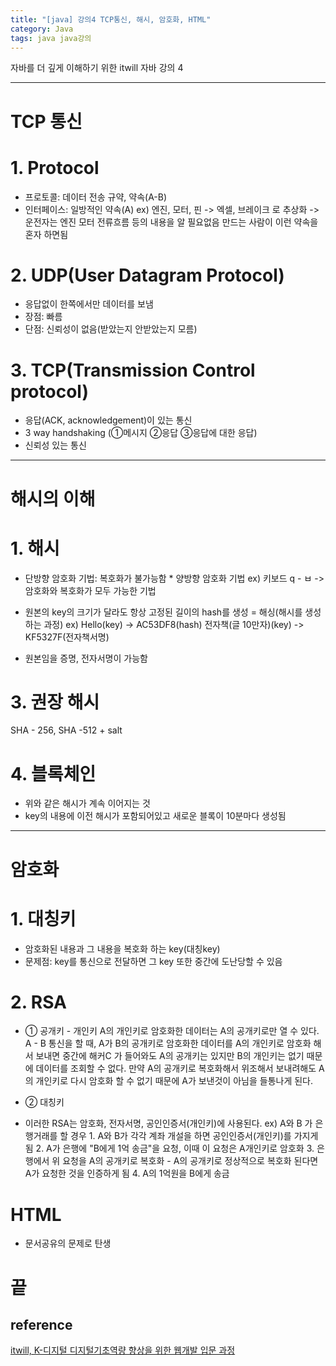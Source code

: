 ```yaml
---
title: "[java] 강의4 TCP통신, 해시, 암호화, HTML"
category: Java
tags: java java강의 
---
```


자바를 더 깊게 이해하기 위한 itwill 자바 강의 4

-----

# TCP 통신

# 1. Protocol

- 프로토콜: 데이터 전송 규약, 약속(A-B)
- 인터페이스: 일방적인 약속(A)
        ex) 엔진, 모터, 핀 -> 엑셀, 브레이크 로 추상화
        -> 운전자는 엔진 모터 전류흐름 등의 내용을 알 필요없음
        만드는 사람이 이런 약속을 혼자 하면됨

# 2. UDP(User Datagram Protocol)

- 응답없이 한쪽에서만 데이터를 보냄
- 장점: 빠름
- 단점: 신뢰성이 없음(받았는지 안받았는지 모름)

# 3. TCP(Transmission Control protocol)

- 응답(ACK, acknowledgement)이 있는 통신
- 3 way handshaking (①메시지 ②응답 ③응답에 대한 응답)
- 신뢰성 있는 통신

-----

# 해시의 이해

# 1. 해시

- 단방향 암호화 기법: 복호화가 불가능함
        * 양방향 암호화 기법 ex) 키보드 q - ㅂ
        -> 암호화와 복호화가 모두 가능한 기법

- 원본의 key의 크기가 달라도 항상 고정된 길이의 hash를 생성 = 해싱(해시를 생성하는 과정)
        ex) Hello(key) -> AC53DF8(hash)
            전자책(글 10만자)(key) -> KF5327F(전자책서명)

- 원본임을 증명, 전자서명이 가능함

# 3. 권장 해시

SHA - 256, SHA -512 + salt

# 4. 블록체인

- 위와 같은 해시가 계속 이어지는 것
- key의 내용에 이전 해시가 포함되어있고 새로운 블록이 10분마다 생성됨

-----

# 암호화

# 1. 대칭키

- 암호화된 내용과 그 내용을 복호화 하는 key(대칭key)
- 문제점: key를 통신으로 전달하면 그 key 또한 중간에 도난당할 수 있음

# 2. RSA

- ① 공개키 - 개인키
        A의 개인키로 암호화한 데이터는 A의 공개키로만 열 수 있다.
        A - B 통신을 할 때, A가 B의 공개키로 암호화한 데이터를 A의 개인키로 암호화 해서 보내면
        중간에 해커C 가 들어와도 A의 공개키는 있지만 B의 개인키는 없기 때문에 데이터를 조회할 수 없다. 만약 A의 공개키로 복호화해서 위조해서 보내려해도 A의 개인키로 다시 암호화 할 수 없기 때문에 A가 보낸것이 아님을 들통나게 된다.

- ② 대칭키
- 이러한 RSA는 암호화, 전자서명, 공인인증서(개인키)에 사용된다.
        ex) A와 B 가 은행거래를 할 경우
            1. A와 B가 각각 계좌 개설을 하면 공인인증서(개인키)를 가지게됨
            2. A가 은행에 "B에게 1억 송금"을 요청, 이때 이 요청은 A개인키로 암호화
            3. 은행에서 위 요청을 A의 공개키로 복호화 - A의 공개키로 정상적으로 복호화 된다면 A가 요청한 것을 인증하게 됨
            4. A의 1억원을 B에게 송금

# HTML

- 문서공유의 문제로 탄생

# 끝

## reference

[itwill, K-디지털 디지털기초역량 향상을 위한 웹개발 입문 과정](https://www.e-itwill.com/main/index.jsp)

